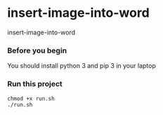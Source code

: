 # insert-image-into-word
insert-image-into-word

### Before you begin

You should install python 3 and pip 3 in your laptop

### Run this project


```shell
chmod +x run.sh
./run.sh

```
